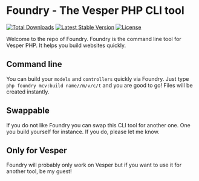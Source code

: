 # Foundry - The Vesper PHP CLI tool


<a href="https://packagist.org/packages/cart-rd/foundry"><img src="https://img.shields.io/packagist/dt/vesperphp/elemental?style=for-the-badge" alt="Total Downloads"></a>
<a href="https://packagist.org/packages/cart-rd/foundry"><img src="https://img.shields.io/packagist/v/vesperphp/elemental?style=for-the-badge" alt="Latest Stable Version"></a>
<a href="https://packagist.org/packages/cart-rd/foundry"><img src="https://img.shields.io/packagist/l/vesperphp/elemental?style=for-the-badge" alt="License"></a>


Welcome to the repo of Foundry. Foundry is the command line tool for Vesper PHP. It helps you build websites quickly.

## Command line

You can build your `models` and `controllers` quickly via Foundry. Just type `php foundry mcv:build name//m/v/c/t` and you are good to go! Files will be created instantly.

## Swappable

If you do not like Foundry you can swap this CLI tool for another one. One you build yourself for instance. If you do, please let me know.

## Only for Vesper

Foundry will probably only work on Vesper but if you want to use it for another tool, be my guest!
